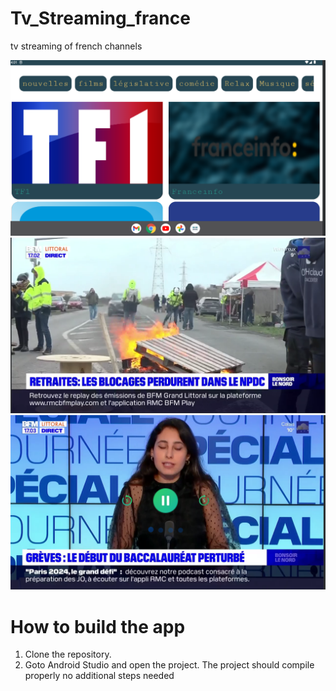 # Tv_Streaming_france
 tv streaming of french channels 
 
 <img src="https://github.com/nabilidrissi/Tv_Streaming_france/blob/master/XD/tv1.png" />
 
 <img src="https://github.com/nabilidrissi/Tv_Streaming_france/blob/master/XD/tv2.png" />
 
 <img src="https://github.com/nabilidrissi/Tv_Streaming_france/blob/master/XD/tv3.png" />
 
 
  # How to build the app
 1. Clone the repository.
 2. Goto Android Studio and open the project.
 The project should compile properly no additional steps needed
 
